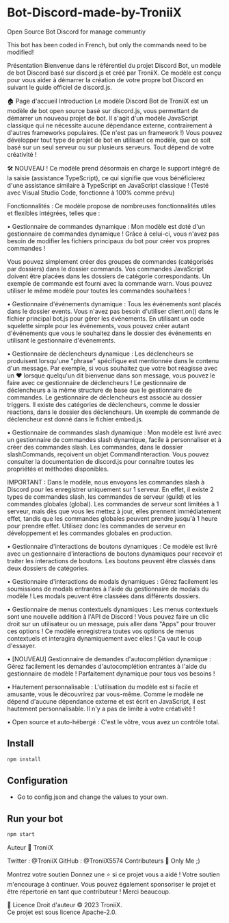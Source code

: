 # Bot-Discord-made-by-TroniiX
Open Source Bot Discord for manage communtiy

This bot has been coded in French, but only the commands need to be modified!

Présentation
Bienvenue dans le référentiel du projet Discord Bot, un modèle de bot Discord basé sur discord.js et créé par TroniiX. Ce modèle est conçu pour vous aider à démarrer la création de votre propre bot Discord en suivant le guide officiel de discord.js.

🏠 Page d'accueil
Introduction
Le modèle Discord Bot de TroniiX est un modèle de bot open source basé sur discord.js, vous permettant de démarrer un nouveau projet de bot. Il s'agit d'un modèle JavaScript classique qui ne nécessite aucune dépendance externe, contrairement à d'autres frameworks populaires. (Ce n'est pas un framework !)
Vous pouvez développer tout type de projet de bot en utilisant ce modèle, que ce soit basé sur un seul serveur ou sur plusieurs serveurs. Tout dépend de votre créativité !

🛠️ NOUVEAU ! Ce modèle prend désormais en charge le support intégré de la saisie (assistance TypeScript), ce qui signifie que vous bénéficierez d'une assistance similaire à TypeScript en JavaScript classique ! (Testé avec Visual Studio Code, fonctionne à 100% comme prévu)

Fonctionnalités :
Ce modèle propose de nombreuses fonctionnalités utiles et flexibles intégrées, telles que :

• Gestionnaire de commandes dynamique :
Mon modèle est doté d'un gestionnaire de commandes dynamique ! Grâce à celui-ci, vous n'avez pas besoin de modifier les fichiers principaux du bot pour créer vos propres commandes !

Vous pouvez simplement créer des groupes de commandes (catégorisés par dossiers) dans le dossier commands.
Vos commandes JavaScript doivent être placées dans les dossiers de catégorie correspondants. Un exemple de commande est fourni avec la commande warn. Vous pouvez utiliser le même modèle pour toutes les commandes souhaitées !

• Gestionnaire d'événements dynamique :
Tous les événements sont placés dans le dossier events. Vous n'avez pas besoin d'utiliser client.on() dans le fichier principal bot.js pour gérer les événements.
En utilisant un code squelette simple pour les événements, vous pouvez créer autant d'événements que vous le souhaitez dans le dossier des événements en utilisant le gestionnaire d'événements.

• Gestionnaire de déclencheurs dynamique :
Les déclencheurs se produisent lorsqu'une "phrase" spécifique est mentionnée dans le contenu d'un message. Par exemple, si vous souhaitez que votre bot réagisse avec un :heart: lorsque quelqu'un dit bienvenue dans son message, vous pouvez le faire avec ce gestionnaire de déclencheurs !
Le gestionnaire de déclencheurs a la même structure de base que le gestionnaire de commandes. Le gestionnaire de déclencheurs est associé au dossier triggers. Il existe des catégories de déclencheurs, comme le dossier reactions, dans le dossier des déclencheurs.
Un exemple de commande de déclencheur est donné dans le fichier embed.js.

• Gestionnaire de commandes slash dynamique :
Mon modèle est livré avec un gestionnaire de commandes slash dynamique, facile à personnaliser et à créer des commandes slash.
Les commandes, dans le dossier slashCommands, reçoivent un objet CommandInteraction. Vous pouvez consulter la documentation de discord.js pour connaître toutes les propriétés et méthodes disponibles.

IMPORTANT : Dans le modèle, nous envoyons les commandes slash à Discord pour les enregistrer uniquement sur 1 serveur. En effet, il existe 2 types de commandes slash, les commandes de serveur (guild) et les commandes globales (global). Les commandes de serveur sont limitées à 1 serveur, mais dès que vous les mettez à jour, elles prennent immédiatement effet, tandis que les commandes globales peuvent prendre jusqu'à 1 heure pour prendre effet. Utilisez donc les commandes de serveur en développement et les commandes globales en production.

• Gestionnaire d'interactions de boutons dynamiques :
Ce modèle est livré avec un gestionnaire d'interactions de boutons dynamiques pour recevoir et traiter les interactions de boutons.
Les boutons peuvent être classés dans deux dossiers de catégories.

• Gestionnaire d'interactions de modals dynamiques :
Gérez facilement les soumissions de modals entrantes à l'aide du gestionnaire de modals du modèle !
Les modals peuvent être classées dans différents dossiers.

• Gestionnaire de menus contextuels dynamiques :
Les menus contextuels sont une nouvelle addition à l'API de Discord ! Vous pouvez faire un clic droit sur un utilisateur ou un message, puis aller dans "Apps" pour trouver ces options !
Ce modèle enregistrera toutes vos options de menus contextuels et interagira dynamiquement avec elles ! Ça vaut le coup d'essayer.

• [NOUVEAU] Gestionnaire de demandes d'autocomplétion dynamique :
Gérez facilement les demandes d'autocomplétion entrantes à l'aide du gestionnaire de modèle !
Parfaitement dynamique pour tous vos besoins !

• Hautement personnalisable :
L'utilisation du modèle est si facile et amusante, vous le découvrirez par vous-même. Comme le modèle ne dépend d'aucune dépendance externe et est écrit en JavaScript, il est hautement personnalisable. Il n'y a pas de limite à votre créativité !

• Open source et auto-hébergé :
C'est le vôtre, vous avez un contrôle total.

## Install

```sh
npm install
```

## Configuration

- Go to config.json and change the values to your own.

## Run your bot

```sh
npm start
```

Auteur
👤 TroniiX

Twitter : @TroniiX
GitHub : @TroniiX5574
Contributeurs
👤 Only Me ;)

Montrez votre soutien
Donnez une ⭐️ si ce projet vous a aidé ! Votre soutien m'encourage à continuer.
Vous pouvez également sponsoriser le projet et être répertorié en tant que contributeur ! Merci beaucoup.

📝 Licence
Droit d'auteur © 2023 TroniiX.<br />
Ce projet est sous licence Apache-2.0.
